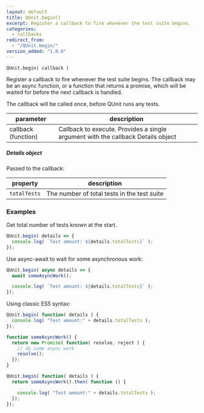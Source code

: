 ```yaml
---
layout: default
title: QUnit.begin()
excerpt: Register a callback to fire whenever the test suite begins.
categories:
  - callbacks
redirect_from:
  - "/QUnit.begin/"
version_added: "1.0.0"
---
```


`QUnit.begin( callback )`

Register a callback to fire whenever the test suite begins. The callback may be an async function, or a function that returns a promise, which will be waited for before the next callback is handled.

The callback will be called once, before QUnit runs any tests.

| parameter | description |
|-----------|-------------|
| callback (function) | Callback to execute. Provides a single argument with the callback Details object |

##### Details object

Passed to the callback:

| property | description |
|-----------|-------------|
| `totalTests` | The number of total tests in the test suite |

### Examples

Get total number of tests known at the start.

```js
QUnit.begin( details => {
  console.log( `Test amount: ${details.totalTests}` );
});
```

Use async-await to wait for some asynchronous work:

```js
QUnit.begin( async details => {
  await someAsyncWork();

  console.log( `Test amount: ${details.totalTests}` );
});
```

Using classic ES5 syntax:

```js
QUnit.begin( function( details ) {
  console.log( "Test amount:" + details.totalTests );
});
```

```js
function someAsyncWork() {
  return new Promise( function( resolve, reject ) {
    // do some async work
    resolve();
  });
}

QUnit.begin( function( details ) {
  return someAsyncWork().then( function () {

    console.log( "Test amount:" + details.totalTests );
  });
});
```
